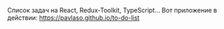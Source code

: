 Список задач на React, Redux-Toolkit, TypeScript...
Вот приложение в действии: https://pavlaso.github.io/to-do-list
